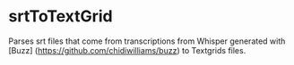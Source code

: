 # srtToTextGrid
Parses srt files that come from transcriptions from Whisper generated with [Buzz] (https://github.com/chidiwilliams/buzz) to Textgrids files.
